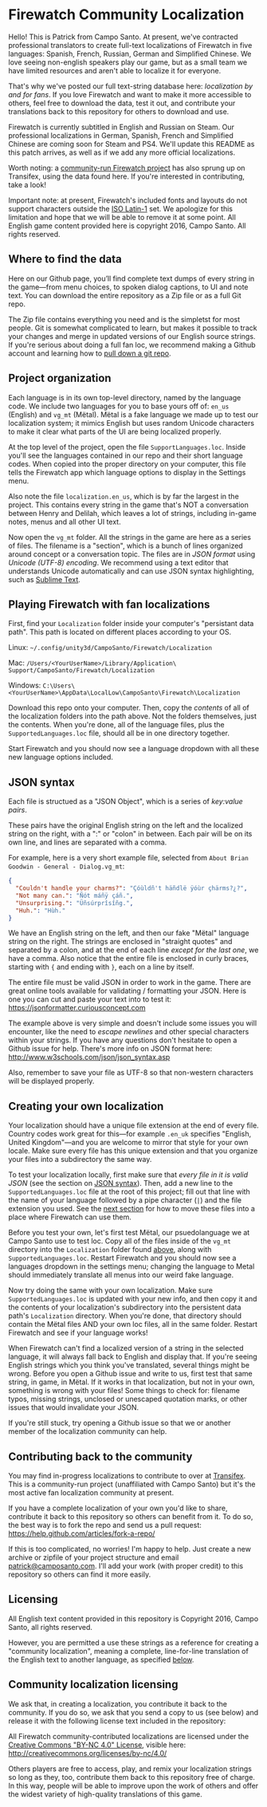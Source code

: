 Firewatch Community Localization
==============================

Hello! This is Patrick from Campo Santo. At present, we've contracted professional translators to create full-text localizations of Firewatch in five languages: Spanish, French, Russian, German and Simplified Chinese. We love seeing non-english speakers play our game, but as a small team we have limited resources and aren't able to localize it for everyone. 

That's why we've posted our full text-string database here: *localization by and for fans*. If you love Firewatch and want to make it more accessible to others, feel free to download the data, test it out, and contribute your translations back to this repository for others to download and use. 

Firewatch is currently subtitled in English and Russian on Steam. Our professional localizations in German, Spanish, French and Simplified Chinese are coming soon for Steam and PS4. We'll update this README as this patch arrives, as well as if we add any more official localizations.

Worth noting: a [community-run Firewatch project](https://www.transifex.com/firewatch/firewatch-localization) has also sprung up on Transifex, using the data found here. If you're interested in contributing, take a look!

Important note: at present, Firewatch's included fonts and layouts do not support characters outside the [ISO Latin-1](https://en.wikipedia.org/wiki/ISO/IEC_8859-1) set. We apologize for this limitation and hope that we will be able to remove it at some point.
All English game content provided here is copyright 2016, Campo Santo. All rights reserved.


Where to find the data
-----------
Here on our Github page, you’ll find complete text dumps of every string in the game—from menu choices, to spoken dialog captions, to UI and note text. You can download the entire repository as a Zip file or as a full Git repo.

The Zip file contains everything you need and is the simpletst for most people. Git is somewhat complicated to learn, but makes it possible to track your changes and merge in updated versions of our English source strings. If you're serious about doing a full fan loc, we recommend making a Github account and learning how to [pull down a git repo](https://help.github.com/articles/set-up-git/). 


Project organization
-----------
Each language is in its own top-level directory, named by the language code. We include two languages for you to base yours off of: `en_us` (English) and `vg_mt` (Mëtal). Mëtal is a fake language we made up to test our localization system; it mimics English but uses random Unicode characters to make it clear what parts of the UI are being localized properly.

At the top level of the project, open the file `SupportLanguages.loc`. Inside you'll see the languages contained in our repo and their short language codes. When copied into the proper directory on your computer, this file tells the Firewatch app which language options to display in the Settings menu.

Also note the file `localization.en_us`, which is by far the largest in the project. This contains every string in the game that's NOT a conversation between Henry and Delilah, which leaves a lot of strings, including in-game notes, menus and all other UI text.

Now open the `vg_mt` folder. All the strings in the game are here as a series of files. The filename is a "section", which is a bunch of lines organized around concept or a conversation topic. The files are in _JSON format_ using _Unicode (UTF-8) encoding_. We recommend using a text editor that understands Unicode automatically and can use JSON syntax highlighting, such as [Sublime Text](https://www.sublimetext.com/).


Playing Firewatch with fan localizations
------------

First, find your `Localization` folder inside your computer's "persistant data path". This path is located on different places according to your OS.

Linux: `~/.config/unity3d/CampoSanto/Firewatch/Localization`

Mac: `/Users/<YourUserName>/Library/Application\ Support/CampoSanto/Firewatch/Localization`

Windows: `C:\Users\<YourUserName>\AppData\LocalLow\CampoSanto\Firewatch\Localization`

Download this repo onto your computer. Then, copy the *contents* of all of the localization folders into the path above. Not the folders themselves, just the contents. When you're done, all of the language files, plus the `SupportedLanguages.loc` file, should all be in one directory together.

Start Firewatch and you should now see a language dropdown with all these new language options included.


JSON syntax
------------

Each file is structued as a "JSON Object", which is a series of _key:value pairs_.

These pairs have the original English string on the left and the localized string on the right, with a ":" or "colon" in between. Each pair will be on its own line, and lines are separated with a comma.

For example, here is a very short example file, selected from `About Brian Goodwin - General - Dialog.vg_mt`:

```json
{
  "Couldn't handle your charms?": "Çóùldñ't häñdlë ÿóùr çhärms?¿?",
  "Not many can.": "Ñót máñÿ çáñ.",
  "Unsurprising.": "Üñsúrprîsîñg.",
  "Huh.": "Hùh."
}
```

We have an English string on the left, and then our fake "Mëtal" language string on the right. The strings are enclosed in "straight quotes" and separated by a colon, and at the end of each line _except for the last one_, we have a comma. Also notice that the entire file is enclosed in curly braces, starting with `{` and ending with `}`, each on a line by itself.

The entire file must be valid JSON in order to work in the game. There are great online tools available for validating / formatting your JSON. Here is one you can cut and paste your text into to test it: https://jsonformatter.curiousconcept.com

The example above is very simple and doesn't include some issues you will encounter, like the need to *escape newlines* and other special characters within your strings. If you have any questions don't hesitate to open a Github issue for help. There's more info on JSON format here: http://www.w3schools.com/json/json_syntax.asp

Also, remember to save your file as UTF-8 so that non-western characters will be displayed properly.


Creating your own localization
-----------
Your localization should have a unique file extension at the end of every file. Country codes work great for this—for example `.en_uk` specifies "English, United Kingdom"—and you are welcome to mirror that style for your own locale. Make sure every file has this unique extension and that you organize your files into a subdirectory the same way.

To test your localization locally, first make sure that _every file in it is valid JSON_ (see the section on [JSON syntax](#json-syntax)). Then, add a new line to the `SupportedLanguages.loc` file at the root of this project; fill out that line with the name of your language followed by a pipe character (`|`) and the file extension you used. See the [next section](#contributing-back-to-the-community) for how to move these files into a place where Firewatch can use them.

Before you test your own, let's first test Mëtal, our psuedolanguage we at Campo Santo use to test loc. Copy all of the files inside of the `vg_mt` directory into the `Localization` folder found [above](#playing-firewatch-with-fan-localizations), along with `SupportedLanguages.loc`. Restart Firewatch and you should now see a languages dropdown in the settings menu; changing the language to Metal should immediately translate all menus into our weird fake language.

Now try doing the same with your own localization. Make sure `SupportedLanguages.loc` is updated with your new info, and then copy it and the contents of your localization's subdirectory into the persistent data path's `Localization` directory. When you're done, that directory should contain the Mëtal files AND your own loc files, all in the same folder. Restart Firewatch and see if your language works!

When Firewatch can't find a localized version of a string in the selected language, it will always fall back to English and display that. If you're seeing English strings which you think you've translated, several things might be wrong. Before you open a Github issue and write to us, first test that same string, in game, in Mëtal. If it works in that localization, but not in your own, something is wrong with your files! Some things to check for: filename typos, missing strings, unclosed or unescaped quotation marks, or other issues that would invalidate your JSON.

If you're still stuck, try opening a Github issue so that we or another member of the localization community can help.


Contributing back to the community
-----------
You may find in-progress localizations to contribute to over at [Transifex](https://www.transifex.com/firewatch/firewatch-localization). This is a community-run project (unaffiliated with Campo Santo) but it's the most active fan localization community at present.

If you have a complete localization of your own you'd like to share, contribute it back to this repository so others can benefit from it. To do so, the best way is to fork the repo and send us a pull request: https://help.github.com/articles/fork-a-repo/

If this is too complicated, no worries! I'm happy to help. Just create a new archive or zipfile of your project structure and email patrick@camposanto.com. I'll add your work (with proper credit) to this repository so others can find it more easily.

Licensing
-----------
All English text content provided in this repository is Copyright 2016, Campo Santo, all rights reserved. 

However, you are permitted a use these strings as a reference for creating a "community localization", meaning a complete, line-for-line translation of the English text to another language, as specified [below](#community-localization-licensing).


Community localization licensing
-----------
We ask that, in creating a localization, you contribute it back to the community. If you do so, we ask that you send a copy to us (see below) and release it with the following license text included in the repository:

All Firewatch community-contributed localizations are licensed under the [Creative Commons "BY-NC 4.0" License](http://creativecommons.org/licenses/by-nc/4.0/), visible here: http://creativecommons.org/licenses/by-nc/4.0/

Others players are free to access, play, and remix your localization strings so long as they, too, contribute them back to this repository free of charge. In this way, people will be able to improve upon the work of others and offer the widest variety of high-quality translations of this game.
